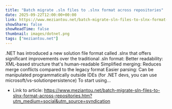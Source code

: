 ```yaml
---
title: "Batch migrate .sln files to .slnx format across repositories"
date: 2025-09-22T12:00:00+00:00
link: https://www.meziantou.net/batch-migrate-sln-files-to-slnx-format-across-repositories.htm?utm_medium=social&utm_source=syndication
showShare: false
showReadTime: false
thumbnail: images/dotnet.png
tags: ["meziantou.net"]
---
```

.NET has introduced a new solution file format called .slnx that offers significant improvements over the traditional .sln format: Better readability: XML-based structure that's human-readable Simplified merging: Reduces merge conflicts compared to the legacy format Easier parsing: Can be manipulated programmatically outside IDEs (for .NET devs, you can use microsoft/vs-solutionpersistence) To start using…

- Link to article: https://www.meziantou.net/batch-migrate-sln-files-to-slnx-format-across-repositories.htm?utm_medium=social&utm_source=syndication